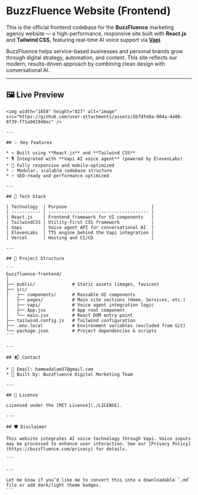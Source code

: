 # BuzzFluence Website (Frontend)

This is the official frontend codebase for the **BuzzFluence** marketing agency website — a high-performance, responsive site built with **React.js** and **Tailwind CSS**, featuring real-time AI voice support via **[Vapi](https://vapi.ai)**.

BuzzFluence helps service-based businesses and personal brands grow through digital strategy, automation, and content. This site reflects our modern, results-driven approach by combining clean design with conversational AI.

---

## 🖼️ Live Preview

````
<img width="1858" height="827" alt="image" src="https://github.com/user-attachments/assets/5b7dfe8a-004a-4a06-8f39-f71a941948ec" />

---

## ✨ Key Features

* ⚛️ Built using **React.js** and **Tailwind CSS**
* 🎙️ Integrated with **Vapi AI voice agent** (powered by ElevenLabs)
* 📱 Fully responsive and mobile-optimized
* 💡 Modular, scalable codebase structure
* ⚡ SEO-ready and performance optimized

---

## 🧰 Tech Stack

| Technology  | Purpose                                |
| ----------- | -------------------------------------- |
| React.js    | Frontend framework for UI components   |
| TailwindCSS | Utility-first CSS framework            |
| Vapi        | Voice agent API for conversational AI  |
| ElevenLabs  | TTS engine behind the Vapi integration |
| Vercel      | Hosting and CI/CD                      |

---

## 📁 Project Structure

```
buzzfluence-frontend/
│
├── public/              # Static assets (images, favicon)
├── src/
│   ├── components/      # Reusable UI components
│   ├── pages/           # Main site sections (Home, Services, etc.)
│   ├── vapi/            # Voice agent integration logic
│   ├── App.jsx          # App root component
│   └── main.jsx         # React DOM entry point
├── tailwind.config.js   # Tailwind configuration
├── .env.local           # Environment variables (excluded from Git)
└── package.json         # Project dependencies & scripts
```

---

## 📬 Contact

* 📧 Email: hammadalam37@gmail.com
* 🧠 Built by: BuzzFluence Digital Marketing Team

---

## 📄 License

Licensed under the [MIT License](./LICENSE).

---

## 🛡️ Disclaimer

This website integrates AI voice technology through Vapi. Voice inputs may be processed to enhance user interaction. See our [Privacy Policy](https://buzzfluence.com/privacy) for details.

```

---

Let me know if you’d like me to convert this into a downloadable `.md` file or add dark/light theme badges.
```
